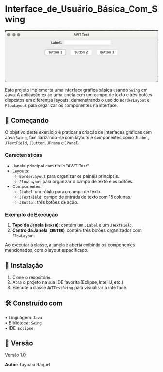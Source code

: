 # Interface_de_Usuário_Básica_Com_Swing
![TELA](https://github.com/taynarossauro/MODELO_TELA/blob/main/Telinha.png)

Este projeto implementa uma interface gráfica básica usando `Swing` em Java. A aplicação exibe uma janela com um campo de texto e três botões dispostos em diferentes layouts, demonstrando o uso do `BorderLayout` e `FlowLayout` para organizar os componentes na interface.

## 🚀 Começando

O objetivo deste exercício é praticar a criação de interfaces gráficas com Java `Swing`, familiarizando-se com layouts e componentes como `JLabel`, `JTextField`, `JButton`, `JFrame` e `JPanel`.

### Características

- Janela principal com título "AWT Test".
- Layouts:
  - `BorderLayout` para organizar os painéis principais.
  - `FlowLayout` para organizar o campo de texto e os botões.
- Componentes:
  - `JLabel`: um rótulo para o campo de texto.
  - `JTextField`: campo de entrada de texto com 15 colunas.
  - `JButton`: três botões de ação.

### Exemplo de Execução

1. **Topo da Janela (`NORTH`)**: contém um `JLabel` e um `JTextField`.
2. **Centro da Janela (`CENTER`)**: contém três botões organizados com `FlowLayout`.

Ao executar a classe, a janela é aberta exibindo os componentes mencionados, com o layout especificado.

## 🔧 Instalação

1. Clone o repositório.
2. Abra o projeto na sua IDE favorita (Eclipse, IntelliJ, etc.).
3. Execute a classe `AWTTestSwing` para visualizar a interface.

## 🛠️ Construído com

•⁠  ⁠Linguagem: `Java`  
•⁠  ⁠Biblioteca: `Swing`  
•⁠  ⁠IDE: `Eclipse`  

## 📌 Versão

Versão 1.0

**Autor:** Taynara Raquel

